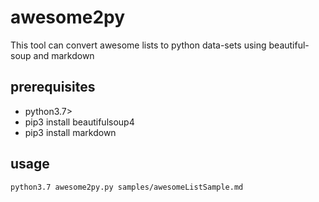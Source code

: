 # awesome2py
This tool can convert awesome lists to python data-sets using beautiful-soup and markdown



## prerequisites

* python3.7>
* pip3 install beautifulsoup4
* pip3 install markdown

## usage

```
python3.7 awesome2py.py samples/awesomeListSample.md

```

